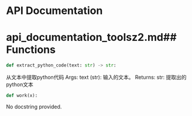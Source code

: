 # API Documentation

# api_documentation_toolsz2.md## Functions

```python
def extract_python_code(text: str) -> str:
```
从文本中提取python代码
Args:
    text (str): 输入的文本。
Returns:
    str: 提取出的python文本

```python
def work(x):
```
No docstring provided.


